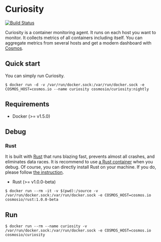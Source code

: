 # Curiosity

[![Build Status](https://travis-ci.org/cosmos-io/curiosity.svg)](https://travis-ci.org/cosmos-io/curiosity)

Curiosity is a container monitoring agent. It runs on each host you want to monitor. It collects metrics of all containers including itself. You can aggregate metrics from several hosts and get a modern dashboard with [Cosmos](https://github.com/cosmos-io/cosmos).

## Quick start

You can simply run Curiosity.

```
$ docker run -d -v /var/run/docker.sock:/var/run/docker.sock -e COSMOS_HOST=cosmos.io --name curiosity cosmosio/curiosity:nightly
```

## Requirements

* Docker (>= v1.5.0)

## Debug

### Rust

It is built with [Rust](http://www.rust-lang.org) that runs blazing fast, prevents almost all crashes, and eliminates data races. It is recommend to use [a Rust container](https://registry.hub.docker.com/u/cosmosio/curiosity/) when you debug. Of course, you can directly install Rust on your machine. If you do, please follow [the instruction](http://www.rust-lang.org/install.html).

* Rust (>= v1.0.0-beta)

```
$ docker run --rm -it -v $(pwd):/source -v /var/run/docker.sock:/var/run/docker.sock -e COSMOS_HOST=cosmos.io cosmosio/rust:1.0.0-beta
```

## Run

```
$ docker run --rm --name curiosity -v /var/run/docker.sock:/var/run/docker.sock -e COSMOS_HOST=cosmos.io cosmosio/curiosity
```